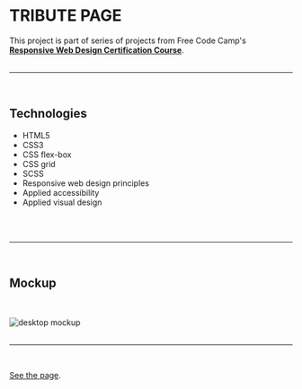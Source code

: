 # TRIBUTE PAGE

This project is part of series of projects from Free Code Camp's [**Responsive Web Design Certification Course**](https://www.freecodecamp.org/learn/responsive-web-design/).
<br><br>

---

<br>

## Technologies

- HTML5
- CSS3
- CSS flex-box
- CSS grid
- SCSS
- Responsive web design principles
- Applied accessibility
- Applied visual design

<br>
<br>

---

<br>

## Mockup

<br>

![desktop mockup](img/web-mockup.jpg)
<br>
<br>

---

<br>

[See the page](https://emarekica.github.io/tribute-page/).

